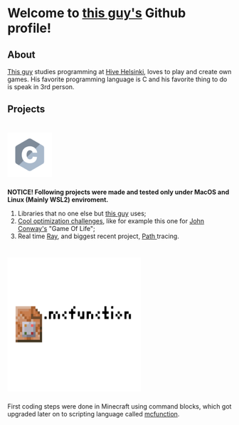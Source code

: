 # Welcome to <a href="https://github.com/Alforofous" target="_blank">this guy's</a> Github profile!

## About
<a href="https://github.com/Alforofous" target="_blank">This guy</a> studies programming at <a href="https://www.hive.fi/en/" target="_blank">Hive Helsinki</a>, loves to play and create own games. His favorite programming language is C and his favorite thing to do is speak in 3rd person.

## Projects

# <img src="c.svg" width="100" height="100"></img>

**__NOTICE! Following projects were made and tested only under MacOS and Linux (Mainly WSL2) enviroment.__**

1) Libraries that no one else but <a href="https://github.com/Alforofous" target="_blank">this guy</a> uses;
2) <a href="https://github.com/Alforofous/game_of_life" target="_blank">Cool optimization challenges</a>, like for example this one for <a href="https://en.wikipedia.org/wiki/Conway%27s_Game_of_Life" target="_blank">John Conway's</a> "Game Of Life";
3) Real time <a href="https://github.com/Alforofous/RTv1.git" target="_blank">Ray</a>, and biggest recent project, <a href="https://github.com/NikoGardziella/RayTracer" target="_blank">Path </a>tracing.

# <img src="mcfunction-icon.png" width="300" height="300"></img>

First coding steps were done in Minecraft using command blocks, which got upgraded later on to scripting language called <a href="https://minecraft.fandom.com/wiki/Function_(Java_Edition)" target="_blank">mcfunction</a>.
